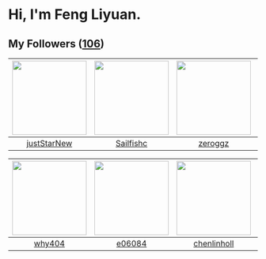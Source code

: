 # Hi, I'm Feng Liyuan.

## My Followers ([106](https://github.com/SunRunAway?tab=followers))

| <img src="https://avatars.githubusercontent.com/u/18233711?v=4" width="150" height="150" /> | <img src="https://avatars.githubusercontent.com/u/13750989?v=4" width="150" height="150" /> | <img src="https://avatars.githubusercontent.com/u/55519398?v=4" width="150" height="150" /> | <img src="https://avatars.githubusercontent.com/u/10383?v=4" width="150" height="150" /> |
| :-----------------------------------------------------------------------------------------: | :-----------------------------------------------------------------------------------------: | :-----------------------------------------------------------------------------------------: | :--------------------------------------------------------------------------------------: |
|                        [justStarNew](https://github.com/justStarNew)                        |                          [Sailfishc](https://github.com/Sailfishc)                          |                            [zeroggz](https://github.com/zeroggz)                            |                       [shaobin0604](https://github.com/shaobin0604)                      |

| <img src="https://avatars.githubusercontent.com/u/35111?v=4" width="150" height="150" /> | <img src="https://avatars.githubusercontent.com/u/24450527?v=4" width="150" height="150" /> | <img src="https://avatars.githubusercontent.com/u/14999922?v=4" width="150" height="150" /> | <img src="https://avatars.githubusercontent.com/u/2918384?v=4" width="150" height="150" /> |
| :--------------------------------------------------------------------------------------: | :-----------------------------------------------------------------------------------------: | :-----------------------------------------------------------------------------------------: | :----------------------------------------------------------------------------------------: |
|                            [why404](https://github.com/why404)                           |                             [e06084](https://github.com/e06084)                             |                        [chenlinholl](https://github.com/chenlinholl)                        |                            [wkshare](https://github.com/wkshare)                           |